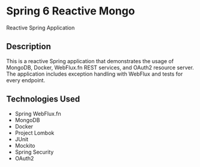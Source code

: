 # Spring 6 Reactive Mongo

Reactive Spring Application

## Description

This is a reactive Spring application that demonstrates the usage of MongoDB, Docker, WebFlux.fn REST services, and OAuth2 resource server. The application includes exception handling with WebFlux and tests for every endpoint.

## Technologies Used

- Spring WebFlux.fn
- MongoDB
- Docker
- Project Lombok
- JUnit
- Mockito
- Spring Security
- OAuth2